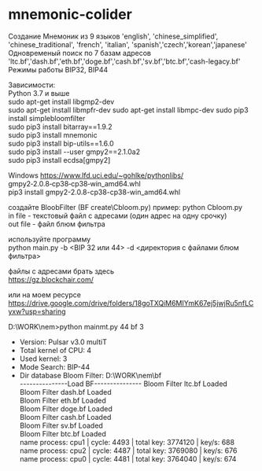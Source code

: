 # mnemonic-colider

Создание Мнемоник из 9 языков 'english', 'chinese_simplified', 'chinese_traditional', 'french', 'italian', 'spanish','czech','korean','japanese'  
Одновременый поиск по 7 базам адресов 'ltc.bf','dash.bf','eth.bf','doge.bf','cash.bf','sv.bf','btc.bf','cash-legacy.bf'  
Режимы работы BIP32, BIP44  

Зависимости:  
Python 3.7 и выше  
sudo apt-get install libgmp2-dev  
sudo apt-get install libmpfr-dev 
sudo apt-get install libmpc-dev 
sudo pip3 install simplebloomfilter  
sudo pip3 install bitarray==1.9.2  
sudo pip3 install mnemonic  
sudo pip3 install bip-utils==1.6.0  
sudo pip3 install --user gmpy2==2.1.0a2  
sudo pip3 install ecdsa[gmpy2]  


Windows
https://www.lfd.uci.edu/~gohlke/pythonlibs/  
gmpy2‑2.0.8‑cp38‑cp38‑win_amd64.whl  
pip3 install gmpy2-2.0.8-cp38-cp38-win_amd64.whl  

создайте BloobFilter (BF create\Cbloom.py)
пример:
python Cbloom.py <in file> <outfile>  
  in file - текстовый файл с адресами (один адрес на одну срочку)  
  out file - файл блюм фильтра  
  
используйте программу  
  python main.py -b <BIP 32 или 44> -d <директория с файлами блюм фильтра>  
  
файлы с адресами брать здесь  
https://gz.blockchair.com/
  
или на моем ресурсе  
https://drive.google.com/drive/folders/18goTXQiM6MIYmK67ej5jwjRu5nfLCyxw?usp=sharing
  

D:\WORK\nem>python mainmt.py 44 bf 3  
* Version:  Pulsar v3.0 multiT  
* Total kernel of CPU: 4  
* Used kernel: 3  
* Mode Search: BIP-44  
* Dir database Bloom Filter: D:\WORK\nem\bf  
---------------Load BF---------------
Bloom Filter ltc.bf Loaded  
Bloom Filter dash.bf Loaded  
Bloom Filter eth.bf Loaded  
Bloom Filter doge.bf Loaded  
Bloom Filter cash.bf Loaded  
Bloom Filter sv.bf Loaded  
Bloom Filter btc.bf Loaded  
name process: cpu1 | cycle: 4493 | total key: 3774120 | key/s: 688    
name process: cpu2 | cycle: 4487 | total key: 3769080 | key/s: 676  
name process: cpu0 | cycle: 4481 | total key: 3764040 | key/s: 674  
  

  

